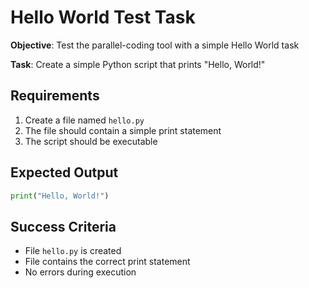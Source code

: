 # Hello World Test Task

**Objective**: Test the parallel-coding tool with a simple Hello World task

**Task**: Create a simple Python script that prints "Hello, World!"

## Requirements

1. Create a file named `hello.py`
2. The file should contain a simple print statement
3. The script should be executable

## Expected Output

```python
print("Hello, World!")
```

## Success Criteria

- File `hello.py` is created
- File contains the correct print statement
- No errors during execution
